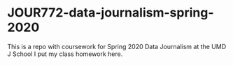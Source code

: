 # JOUR772-data-journalism-spring-2020
This is a repo with coursework for Spring 2020 Data Journalism at the UMD J School
I put my class homework here. 
